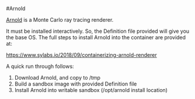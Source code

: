 #Arnold

[Arnold](https://www.solidangle.com/arnold/) is a Monte Carlo ray tracing renderer.

It must be installed interactively. So, the Definition file provided will
give you the base OS. The full steps to install Arnold into the container
are provided at:

  https://www.sylabs.io/2018/09/containerizing-arnold-renderer

A quick run through follows:

  1) Download Arnold, and copy to /tmp
  2) Build a sandbox image with provided Definition file
  3) Install Arnold into writable sandbox (/opt/arnold install location)


